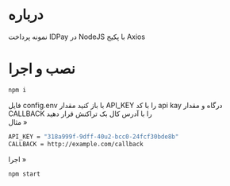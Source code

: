 # درباره
نمونه پرداخت IDPay در NodeJS با پکیج Axios
# نصب و اجرا
```sh
npm i
```
فایل config.env با باز کنید
مقدار API_KEY را با کد api kay درگاه و مقدار CALLBACK را با آدرس کال بک تراکنش قرار دهید
<br>
مثال »
```sh
API_KEY = "318a999f-9dff-40u2-bcc0-24fcf30bde8b"
CALLBACK = http://example.com/callback
```
اجرا »
```sh
npm start
```

